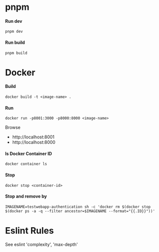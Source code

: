 # pnpm
#### Run dev
```
pnpm dev
```

#### Run build
```
pnpm build
```

# Docker
#### Build
```
docker build -t <image-name> .
```

#### Run
```
docker run -p8001:3000 -p8000:8000 <image-name>
```

Browse
- http://localhost:8001
- http://localhost:8000


#### ls Docker Container ID
```
docker container ls
```

#### Stop
```
docker stop <container-id>
```

#### Stop and remove by <image-name>
```
IMAGENAME=testwebapp-authentication sh -c 'docker rm $(docker stop $(docker ps -a -q --filter ancestor=$IMAGENAME --format="{{.ID}}"))'
```

# Eslint Rules
See eslint 'complexity', 'max-depth'